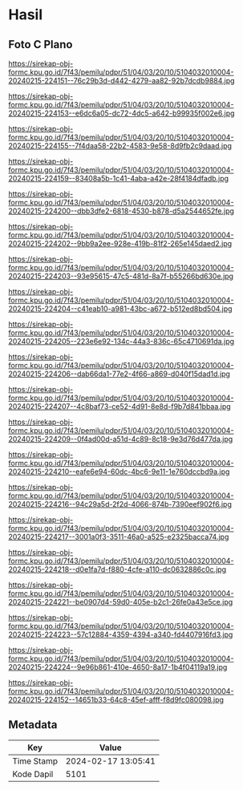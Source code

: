 # Hasil

## Foto C Plano

https://sirekap-obj-formc.kpu.go.id/7f43/pemilu/pdpr/51/04/03/20/10/5104032010004-20240215-224151--76c29b3d-d442-4279-aa82-92b7dcdb9884.jpg

https://sirekap-obj-formc.kpu.go.id/7f43/pemilu/pdpr/51/04/03/20/10/5104032010004-20240215-224153--e6dc6a05-dc72-4dc5-a642-b99935f002e6.jpg

https://sirekap-obj-formc.kpu.go.id/7f43/pemilu/pdpr/51/04/03/20/10/5104032010004-20240215-224155--7f4daa58-22b2-4583-9e58-8d9fb2c9daad.jpg

https://sirekap-obj-formc.kpu.go.id/7f43/pemilu/pdpr/51/04/03/20/10/5104032010004-20240215-224159--83408a5b-1c41-4aba-a42e-28f4184dfadb.jpg

https://sirekap-obj-formc.kpu.go.id/7f43/pemilu/pdpr/51/04/03/20/10/5104032010004-20240215-224200--dbb3dfe2-6818-4530-b878-d5a2544652fe.jpg

https://sirekap-obj-formc.kpu.go.id/7f43/pemilu/pdpr/51/04/03/20/10/5104032010004-20240215-224202--9bb9a2ee-928e-419b-81f2-265e145daed2.jpg

https://sirekap-obj-formc.kpu.go.id/7f43/pemilu/pdpr/51/04/03/20/10/5104032010004-20240215-224203--93e95615-47c5-481d-8a7f-b55266bd630e.jpg

https://sirekap-obj-formc.kpu.go.id/7f43/pemilu/pdpr/51/04/03/20/10/5104032010004-20240215-224204--c41eab10-a981-43bc-a672-b512ed8bd504.jpg

https://sirekap-obj-formc.kpu.go.id/7f43/pemilu/pdpr/51/04/03/20/10/5104032010004-20240215-224205--223e6e92-134c-44a3-836c-65c4710691da.jpg

https://sirekap-obj-formc.kpu.go.id/7f43/pemilu/pdpr/51/04/03/20/10/5104032010004-20240215-224206--dab66da1-77e2-4f66-a869-d040f15dad1d.jpg

https://sirekap-obj-formc.kpu.go.id/7f43/pemilu/pdpr/51/04/03/20/10/5104032010004-20240215-224207--4c8baf73-ce52-4d91-8e8d-f9b7d841bbaa.jpg

https://sirekap-obj-formc.kpu.go.id/7f43/pemilu/pdpr/51/04/03/20/10/5104032010004-20240215-224209--0f4ad00d-a51d-4c89-8c18-9e3d76d477da.jpg

https://sirekap-obj-formc.kpu.go.id/7f43/pemilu/pdpr/51/04/03/20/10/5104032010004-20240215-224210--eafe6e94-60dc-4bc6-9e11-1e760dccbd9a.jpg

https://sirekap-obj-formc.kpu.go.id/7f43/pemilu/pdpr/51/04/03/20/10/5104032010004-20240215-224216--94c29a5d-2f2d-4066-874b-7390eef902f6.jpg

https://sirekap-obj-formc.kpu.go.id/7f43/pemilu/pdpr/51/04/03/20/10/5104032010004-20240215-224217--3001a0f3-3511-46a0-a525-e2325bacca74.jpg

https://sirekap-obj-formc.kpu.go.id/7f43/pemilu/pdpr/51/04/03/20/10/5104032010004-20240215-224218--d0e1fa7d-f880-4cfe-a110-dc0632886c0c.jpg

https://sirekap-obj-formc.kpu.go.id/7f43/pemilu/pdpr/51/04/03/20/10/5104032010004-20240215-224221--be0907d4-59d0-405e-b2c1-26fe0a43e5ce.jpg

https://sirekap-obj-formc.kpu.go.id/7f43/pemilu/pdpr/51/04/03/20/10/5104032010004-20240215-224223--57c12884-4359-4394-a340-fd4407916fd3.jpg

https://sirekap-obj-formc.kpu.go.id/7f43/pemilu/pdpr/51/04/03/20/10/5104032010004-20240215-224224--9e96b861-410e-4650-8a17-1b4f04119a19.jpg

https://sirekap-obj-formc.kpu.go.id/7f43/pemilu/pdpr/51/04/03/20/10/5104032010004-20240215-224152--14651b33-64c8-45ef-afff-f8d9fc080098.jpg


## Metadata

| Key        | Value               |
| ---------- | ------------------- |
| Time Stamp | 2024-02-17 13:05:41 |
| Kode Dapil | 5101                |



